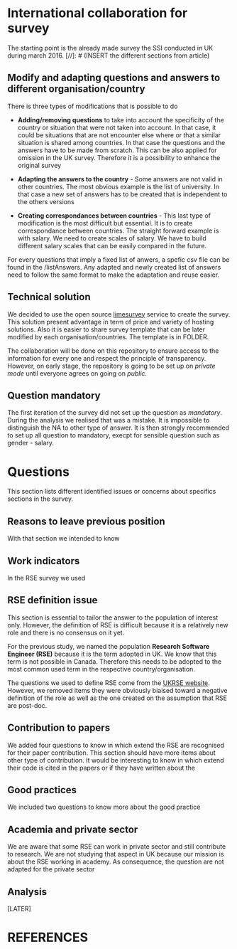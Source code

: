 # International collaboration for survey

The starting point is the already made survey the SSI conducted in UK during march 2016.
[//]: # (INSERT the different sections from article)


## Modify and adapting questions and answers to different organisation/country

There is three types of modifications that is possible to do 
* **Adding/removing questions** to take into account the specificity of the country or situation that were not taken into account. In that case, it could be situations that are not encounter else where or that a similar situation is shared among countries. In that case the questions and the answers have to be made from scratch. This can be also applied for omission in the UK survey. Therefore it is a possibility to enhance the original survey

* **Adapting the answers to the country** - Some answers are not valid in other countries. The most obvious example is the list of university. In that case a new set of answers has to be created that is independent to the others versions

* **Creating correspondances between countries** - This last type of modification is the most difficult but essential. It is to create correspondance between countries. The straight forward example is with salary. We need to create scales of salary. We have to build different salary scales that can be easily compared in the future.
 
 
For every questions that imply a fixed list of anwers, a spefic csv file can be found in the /listAnswers. Any adapted and newly created list of answers need to follow the same format to make the adaptation and reuse easier. 


## Technical solution

We decided to use the open source [limesurvey](www.limesurvey.org) service to create the survey. This solution present advantage in term of price and variety of hosting solutions. Also it is easier to share survey template that can be later modified by each organisation/countries. The template is in FOLDER. 

The collaboration will be done on this repository to ensure access to the information for every one and respect the principle of transparency. However, on early stage, the repository is going to be set up on *private mode* until everyone agrees on going on *public*. 


## Question mandatory

The first iteration of the survey did not set up the question as *mandatory*. During the analysis we realised that was a mistake. It is impossible to distinguish the NA to other type of answer. It is then strongly recommended to set up all question to mandatory, execpt for sensible question such as gender - salary. 
 
 
# Questions

This section lists different identified issues or concerns about specifics sections in the survey. 

## Reasons to leave previous position

With that section we intended to know 
 
 
## Work indicators

In the RSE survey we used


## RSE definition issue

This section is essential to tailor the answer to the population of interest only. However, the definition of RSE is difficult because it is a relatively new role and there is no consensus on it yet. 

For the previous study, we named the population **Research Software Engineer (RSE)** because it is the term adopted in UK. We know that this term is not possible in Canada. Therefore this needs to be adopted to the most common used term in the respective country/organisation. 

The questions we used to define RSE come from the [UKRSE website](http://www.rse.ac.uk/who.html). However, we removed items they were obviously biaised toward a negative definition of the role as well as the one created on the assumption that RSE are post-doc.
 
 
## Contribution to papers

We added four questions to know in which extend the RSE are recognised for their paper contribution. This section should have more items about other type of contribution. It would be interesting to know in which extend their code is cited in the papers or if they have written about the 


## Good practices

We included two questions to know more about the good practice 


## Academia and private sector

We are aware that some RSE can work in private sector and still contribute to research. We are not studying that aspect in UK because our mission is about the RSE working in academy. As consequence, the question are not adapted for the private sector


## Analysis

[LATER]


 
# REFERENCES
 
